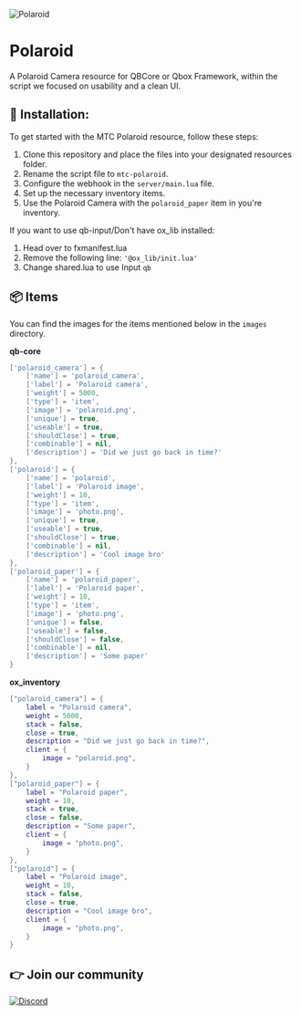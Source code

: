 ![Polaroid](https://i.imgur.com/DkWqDk5.png)

# Polaroid
A Polaroid Camera resource for QBCore or Qbox Framework, within the script we focused on usability and a clean UI.

## 🔌 Installation:
To get started with the MTC Polaroid resource, follow these steps:

1. Clone this repository and place the files into your designated resources folder.
2. Rename the script file to ```mtc-polaroid```.
3. Configure the webhook in the ```server/main.lua``` file.
4. Set up the necessary inventory items.
5. Use the Polaroid Camera with the ```polaroid_paper``` item in you're inventory.

If you want to use qb-input/Don't have ox_lib installed:
1. Head over to fxmanifest.lua
2. Remove the following line: `'@ox_lib/init.lua'`
3. Change shared.lua to use Input `qb`

## 📦 Items
You can find the images for the items mentioned below in the ```images``` directory.

**qb-core**
```lua
['polaroid_camera'] = {
    ['name'] = 'polaroid_camera',
    ['label'] = 'Polaroid camera',
    ['weight'] = 5000,
    ['type'] = 'item',
    ['image'] = 'polaroid.png',
    ['unique'] = true,
    ['useable'] = true,
    ['shouldClose'] = true,
    ['combinable'] = nil,
    ['description'] = 'Did we just go back in time?'
},
['polaroid'] = {
    ['name'] = 'polaroid',
    ['label'] = 'Polaroid image',
    ['weight'] = 10,
    ['type'] = 'item',
    ['image'] = 'photo.png',
    ['unique'] = true,
    ['useable'] = true,
    ['shouldClose'] = true,
    ['combinable'] = nil,
    ['description'] = 'Cool image bro'
},
['polaroid_paper'] = {
    ['name'] = 'polaroid_paper',
    ['label'] = 'Polaroid paper',
    ['weight'] = 10,
    ['type'] = 'item',
    ['image'] = 'photo.png',
    ['unique'] = false,
    ['useable'] = false,
    ['shouldClose'] = false,
    ['combinable'] = nil,
    ['description'] = 'Some paper'
}
```

**ox_inventory**
```lua
["polaroid_camera"] = {
    label = "Polaroid camera",
    weight = 5000,
    stack = false,
    close = true,
    description = "Did we just go back in time?",
    client = {
        image = "polaroid.png",
    }
},
["polaroid_paper"] = {
    label = "Polaroid paper",
    weight = 10,
    stack = true,
    close = false,
    description = "Some paper",
    client = {
        image = "photo.png",
    }
},
["polaroid"] = {
    label = "Polaroid image",
    weight = 10,
    stack = false,
    close = true,
    description = "Cool image bro",
    client = {
        image = "photo.png",
    }
}
```
## 👉 Join our community

[![Discord](https://discord.com/api/guilds/1075048579758035014/widget.png?style=banner2)](https://discord.gg/cFuv5BMWzK)
